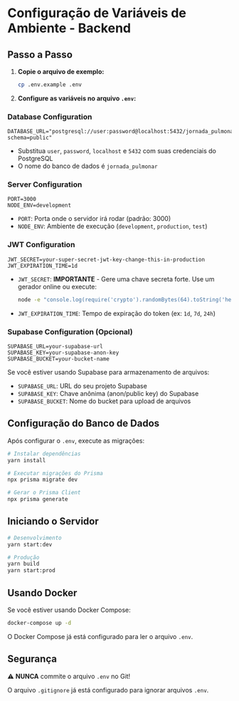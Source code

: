 # Configuração de Variáveis de Ambiente - Backend

## Passo a Passo

1. **Copie o arquivo de exemplo:**
   ```bash
   cp .env.example .env
   ```

2. **Configure as variáveis no arquivo `.env`:**

### Database Configuration

```env
DATABASE_URL="postgresql://user:password@localhost:5432/jornada_pulmonar?schema=public"
```

- Substitua `user`, `password`, `localhost` e `5432` com suas credenciais do PostgreSQL
- O nome do banco de dados é `jornada_pulmonar`

### Server Configuration

```env
PORT=3000
NODE_ENV=development
```

- `PORT`: Porta onde o servidor irá rodar (padrão: 3000)
- `NODE_ENV`: Ambiente de execução (`development`, `production`, `test`)

### JWT Configuration

```env
JWT_SECRET=your-super-secret-jwt-key-change-this-in-production
JWT_EXPIRATION_TIME=1d
```

- `JWT_SECRET`: **IMPORTANTE** - Gere uma chave secreta forte. Use um gerador online ou execute:
  ```bash
  node -e "console.log(require('crypto').randomBytes(64).toString('hex'))"
  ```
- `JWT_EXPIRATION_TIME`: Tempo de expiração do token (ex: `1d`, `7d`, `24h`)

### Supabase Configuration (Opcional)

```env
SUPABASE_URL=your-supabase-url
SUPABASE_KEY=your-supabase-anon-key
SUPABASE_BUCKET=your-bucket-name
```

Se você estiver usando Supabase para armazenamento de arquivos:
- `SUPABASE_URL`: URL do seu projeto Supabase
- `SUPABASE_KEY`: Chave anônima (anon/public key) do Supabase
- `SUPABASE_BUCKET`: Nome do bucket para upload de arquivos

## Configuração do Banco de Dados

Após configurar o `.env`, execute as migrações:

```bash
# Instalar dependências
yarn install

# Executar migrações do Prisma
npx prisma migrate dev

# Gerar o Prisma Client
npx prisma generate
```

## Iniciando o Servidor

```bash
# Desenvolvimento
yarn start:dev

# Produção
yarn build
yarn start:prod
```

## Usando Docker

Se você estiver usando Docker Compose:

```bash
docker-compose up -d
```

O Docker Compose já está configurado para ler o arquivo `.env`.

## Segurança

⚠️ **NUNCA** commite o arquivo `.env` no Git!

O arquivo `.gitignore` já está configurado para ignorar arquivos `.env`.

